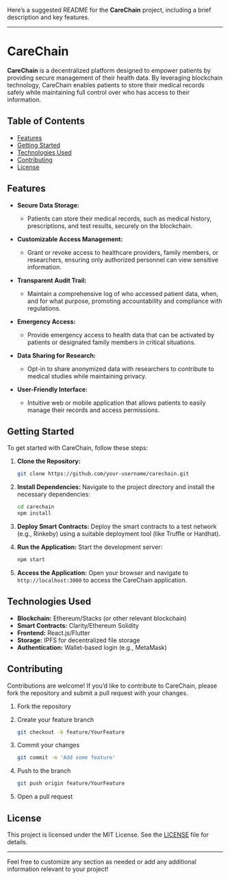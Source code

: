 Here’s a suggested README for the **CareChain** project, including a brief description and key features.

---

# CareChain

**CareChain** is a decentralized platform designed to empower patients by providing secure management of their health data. By leveraging blockchain technology, CareChain enables patients to store their medical records safely while maintaining full control over who has access to their information.

## Table of Contents

- [Features](#features)
- [Getting Started](#getting-started)
- [Technologies Used](#technologies-used)
- [Contributing](#contributing)
- [License](#license)

## Features

- **Secure Data Storage:**
  - Patients can store their medical records, such as medical history, prescriptions, and test results, securely on the blockchain.
  
- **Customizable Access Management:**
  - Grant or revoke access to healthcare providers, family members, or researchers, ensuring only authorized personnel can view sensitive information.

- **Transparent Audit Trail:**
  - Maintain a comprehensive log of who accessed patient data, when, and for what purpose, promoting accountability and compliance with regulations.

- **Emergency Access:**
  - Provide emergency access to health data that can be activated by patients or designated family members in critical situations.

- **Data Sharing for Research:**
  - Opt-in to share anonymized data with researchers to contribute to medical studies while maintaining privacy.

- **User-Friendly Interface:**
  - Intuitive web or mobile application that allows patients to easily manage their records and access permissions.

## Getting Started

To get started with CareChain, follow these steps:

1. **Clone the Repository:**

   ```bash
   git clone https://github.com/your-username/carechain.git
   ```

2. **Install Dependencies:**
   Navigate to the project directory and install the necessary dependencies:

   ```bash
   cd carechain
   npm install
   ```

3. **Deploy Smart Contracts:**
   Deploy the smart contracts to a test network (e.g., Rinkeby) using a suitable deployment tool (like Truffle or Hardhat).

4. **Run the Application:**
   Start the development server:

   ```bash
   npm start
   ```

5. **Access the Application:**
   Open your browser and navigate to `http://localhost:3000` to access the CareChain application.

## Technologies Used

- **Blockchain:** Ethereum/Stacks (or other relevant blockchain)
- **Smart Contracts:** Clarity/Ethereum Solidity
- **Frontend:** React.js/Flutter
- **Storage:** IPFS for decentralized file storage
- **Authentication:** Wallet-based login (e.g., MetaMask)

## Contributing

Contributions are welcome! If you’d like to contribute to CareChain, please fork the repository and submit a pull request with your changes.

1. Fork the repository
2. Create your feature branch

   ```bash
   git checkout -b feature/YourFeature
   ```

3. Commit your changes

   ```bash
   git commit -m 'Add some feature'
   ```

4. Push to the branch

   ```bash
   git push origin feature/YourFeature
   ```

5. Open a pull request

## License

This project is licensed under the MIT License. See the [LICENSE](LICENSE) file for details.

---

Feel free to customize any section as needed or add any additional information relevant to your project!
